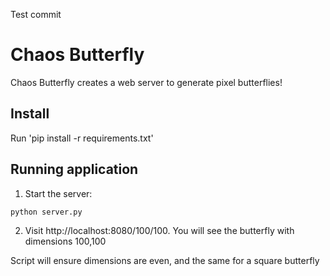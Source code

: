 Test commit
# Chaos Butterfly 

Chaos Butterfly creates a web server to generate pixel butterflies! 

## Install

Run 'pip install -r requirements.txt'

## Running application

1. Start the server:
```sh
python server.py
```
2. Visit http://localhost:8080/100/100. You will see the butterfly with dimensions 100,100

Script will ensure dimensions are even, and the same for a square butterfly 


